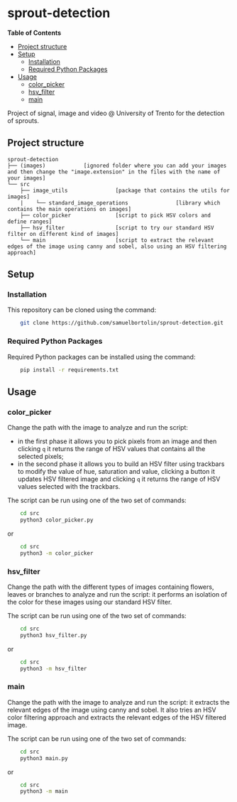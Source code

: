 # sprout-detection

<!-- START doctoc generated TOC please keep comment here to allow auto update -->
<!-- DON'T EDIT THIS SECTION, INSTEAD RE-RUN doctoc TO UPDATE -->
**Table of Contents**

- [Project structure](#project-structure)
- [Setup](#setup)
  - [Installation](#installation)
  - [Required Python Packages](#required-python-packages)
- [Usage](#usage)
  - [color_picker](#color_picker)
  - [hsv_filter](#hsv_filter)
  - [main](#main)

<!-- END doctoc generated TOC please keep comment here to allow auto update -->

Project of signal, image and video @ University of Trento for the detection of sprouts.


## Project structure

    sprout-detection
    ├── (images)            [ignored folder where you can add your images and then change the "image.extension" in the files with the name of your images]
    └── src
        ├── image_utils               [package that contains the utils for images]
        |    └── standard_image_operations               [library which contains the main operations on images]
        ├── color_picker              [script to pick HSV colors and define ranges]
        ├── hsv_filter                [script to try our standard HSV filter on different kind of images]
        └── main                      [script to extract the relevant edges of the image using canny and sobel, also using an HSV filtering approach]


## Setup

### Installation

This repository can be cloned using the command:

```bash
    git clone https://github.com/samuelbortolin/sprout-detection.git
```


### Required Python Packages

Required Python packages can be installed using the command:

```bash
    pip install -r requirements.txt
```


## Usage

### color_picker

Change the path with the image to analyze and run the script:
* in the first phase it allows you to pick pixels from an image and then clicking `q` it returns the range of HSV values that contains all the selected pixels;
* in the second phase it allows you to build an HSV filter using trackbars to modify the value of hue, saturation and value, clicking a button it updates HSV filtered image and clicking `q` it returns the range of HSV values selected with the trackbars.

The script can be run using one of the two set of commands:

```bash
    cd src
    python3 color_picker.py
```

or

```bash
    cd src
    python3 -m color_picker
```

### hsv_filter

Change the path with the different types of images containing flowers, leaves or branches to analyze and run the script: it performs an isolation of the color for these images using our standard HSV filter.

The script can be run using one of the two set of commands:

```bash
    cd src
    python3 hsv_filter.py
```

or

```bash
    cd src
    python3 -m hsv_filter
```

### main

Change the path with the image to analyze and run the script: it extracts the relevant edges of the image using canny and sobel. It also tries an HSV color filtering approach and extracts the relevant edges of the HSV filtered image.

The script can be run using one of the two set of commands:

```bash
    cd src
    python3 main.py
```

or

```bash
    cd src
    python3 -m main
```
